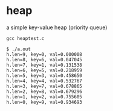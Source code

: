 # heap
a simple key-value heap (priority queue)

```
gcc heaptest.c
```

```
$ ./a.out
h.len=9, key=0, val=0.000008
h.len=8, key=6, val=0.047045
h.len=7, key=1, val=0.131538
h.len=6, key=5, val=0.218959
h.len=5, key=3, val=0.458650
h.len=4, key=4, val=0.532767
h.len=3, key=7, val=0.678865
h.len=2, key=8, val=0.679296
h.len=1, key=2, val=0.755605
h.len=0, key=9, val=0.934693
```
